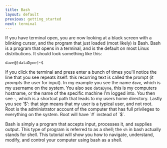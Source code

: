 ```yaml
---
title: Bash
layout: default
previous: getting_started
next: terminal
---
```


If you have terminal open, you are now looking at a black screen with a
blinking cursor, and the program that just loaded (most likely) is Bash.  Bash is
a program that opens in a terminal, and is the default on most Linux
distributions.  It should look something like this:

    dave@[dataDyne]~$

If you click the terminal and press enter a bunch of times you'll notice the
line that you see repeats itself: this recurring text is called the prompt (it
_prompts_ the user for input).  In my example you see the name `dave`,
which is my username on the system.  You also see `dataDyne`, this is my
computers hostname, or the name of the specific machine I'm logged into.  You
then see `~`, which is a shortcut path that leads to my users home directory.
Lastly you see '$': that sign means that my user is a typical user, and not
root.  Root is the administrator account of the computer that has full
privileges to everything on the system.  Root will have `#` instead of `$`.

Bash is simply a program that accepts input, processes it, and supplies output.
This type of program is referred to as a shell; the `sh` in bash actually
stands for shell.  This tutorial will show you how to navigate, understand,
modify, and control your computer using bash as a shell.
